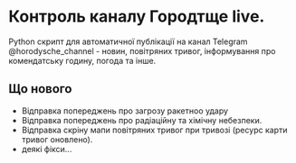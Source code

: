 # Контроль каналу Городтще live.

Python скрипт для автоматичної публікації на канал Telegram @horodysche_channel - новин, повітряних тривог, інформування про комендатську годину, погода та інше.

## Що нового

- Відправка попереджень про загрозу ракетноо удару
- Відправка попереджень про радіаційну та хімічну небезпеки.
- Відправка скріну мапи повітряних тривог при тривозі (ресурс карти тривог оновлено).
- деякі фікси...
